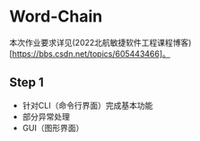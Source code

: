 # Word-Chain
本次作业要求详见(2022北航敏捷软件工程课程博客)[https://bbs.csdn.net/topics/605443466]。

## Step 1

* 针对CLI（命令行界面）完成基本功能
* 部分异常处理
* GUI（图形界面）
